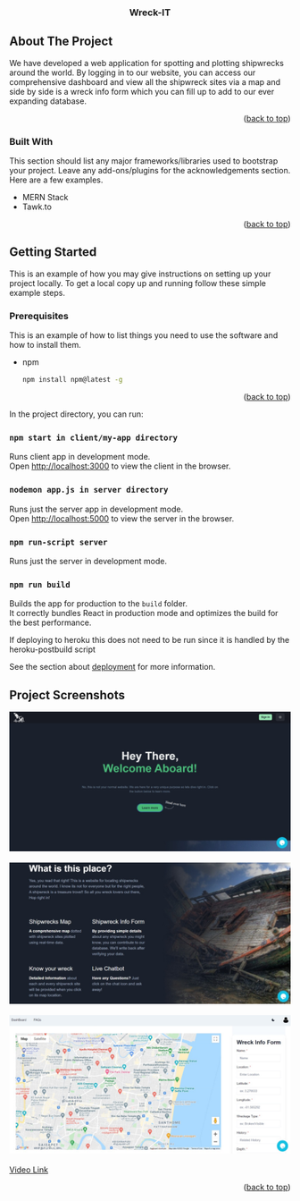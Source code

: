 <div id="top"></div>



  <h3 align="center">Wreck-IT</h3>

 

<!-- ABOUT THE PROJECT -->
## About The Project

We have developed a web application for spotting and plotting shipwrecks around the world. By logging in to our website, you can access our comprehensive dashboard and view all the shipwreck sites via a map and side by side is a wreck info form which you can fill up to add to our ever expanding database.


<p align="right">(<a href="#top">back to top</a>)</p>



### Built With

This section should list any major frameworks/libraries used to bootstrap your project. Leave any add-ons/plugins for the acknowledgements section. Here are a few examples.

* MERN Stack
* Tawk.to

<p align="right">(<a href="#top">back to top</a>)</p>



<!-- GETTING STARTED -->
## Getting Started

This is an example of how you may give instructions on setting up your project locally.
To get a local copy up and running follow these simple example steps.

### Prerequisites

This is an example of how to list things you need to use the software and how to install them.
* npm
  ```sh
  npm install npm@latest -g
  ```

<p align="right">(<a href="#top">back to top</a>)</p>

In the project directory, you can run:

### `npm start in client/my-app directory`

Runs client app  in development mode.<br>
Open [http://localhost:3000](http://localhost:3000) to view the client in the browser.

### `nodemon app.js in server directory`

Runs just the server app in development mode.<br>
Open [http://localhost:5000](http://localhost:5000) to view the server in the browser.


### `npm run-script server`

Runs just the server in development mode.<br>


### `npm run build`

Builds the app for production to the `build` folder.<br>
It correctly bundles React in production mode and optimizes the build for the best performance.

If deploying to heroku this does not need to be run since it is handled by the heroku-postbuild script<br>

See the section about [deployment](https://facebook.github.io/create-react-app/docs/deployment) for more information.
  
  
<!-- GETTING STARTED -->
## Project Screenshots
  
![HomePage](https://github.com/Gryffindor-House/Innovate-with-MongoDB/blob/Innovate-Chakra/images/1.jpeg)
 </br>  
![HomePage](https://github.com/Gryffindor-House/Innovate-with-MongoDB/blob/Innovate-Chakra/images/2.jpeg)
</br>  
![HomePage](https://github.com/Gryffindor-House/Innovate-with-MongoDB/blob/Innovate-Chakra/images/3.jpeg)  
</br>
<a href="https://www.youtube.com/watch?v=2ok-ft0aePw&t=156s">Video Link</a>
  
<p align="right">(<a href="#top">back to top</a>)</p>
